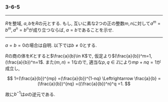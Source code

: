### 3-6-5
***
$R$を整域, $a,b$を$R$の元とする. もし, 互いに素な2つの正の整数$m,n$に対して$a^m=b^m, a^n=b^n$が成り立つならば, $a=b$であることを示せ.
***

$a=b=0$の場合は自明. 以下では$b\neq 0$とする.

$R$の商の体を$K$とすると$\frac{a}{b}\in K$で, 仮定より$(\frac{a}{b})^m=1, (\frac{a}{b})^n=1$. また$(m,n)=1$なので, 適当な$p,q\in \mathbb{Z}$により$mp+nq=1$が成立し,

$$
    1=(\frac{a}{b})^{mp}
     =(\frac{a}{b})^{1-nq}
    \Leftrightarrow
    \frac{a}{b}
     =(\frac{a}{b})^{nq}
     =((\frac{a}{b})^n)^q
     =1.
$$

故に$b^{-1}$は$a$の逆元である.


